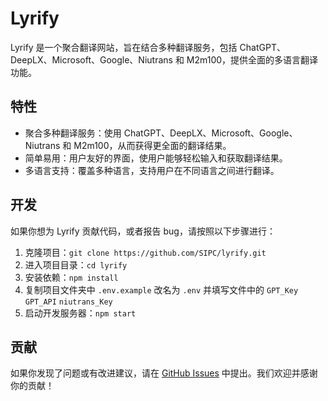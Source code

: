 # Lyrify

Lyrify 是一个聚合翻译网站，旨在结合多种翻译服务，包括 ChatGPT、DeepLX、Microsoft、Google、Niutrans 和 M2m100，提供全面的多语言翻译功能。

## 特性

- 聚合多种翻译服务：使用 ChatGPT、DeepLX、Microsoft、Google、Niutrans 和 M2m100，从而获得更全面的翻译结果。
- 简单易用：用户友好的界面，使用户能够轻松输入和获取翻译结果。
- 多语言支持：覆盖多种语言，支持用户在不同语言之间进行翻译。

## 开发

如果你想为 Lyrify 贡献代码，或者报告 bug，请按照以下步骤进行：

1. 克隆项目：`git clone https://github.com/SIPC/lyrify.git`
2. 进入项目目录：`cd lyrify`
3. 安装依赖：`npm install`
4. 复制项目文件夹中 `.env.example` 改名为 `.env` 并填写文件中的 `GPT_Key` `GPT_API` `niutrans_Key`
5. 启动开发服务器：`npm start`

## 贡献

如果你发现了问题或有改进建议，请在 [GitHub Issues](https://github.com/SIPC/lyrify/issues) 中提出。我们欢迎并感谢你的贡献！